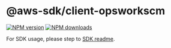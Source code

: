 # @aws-sdk/client-opsworkscm

[![NPM version](https://img.shields.io/npm/v/@aws-sdk/client-opsworkscm/beta.svg)](https://www.npmjs.com/package/@aws-sdk/client-opsworkscm)
[![NPM downloads](https://img.shields.io/npm/dm/@aws-sdk/client-opsworkscm.svg)](https://www.npmjs.com/package/@aws-sdk/client-opsworkscm)

For SDK usage, please step to [SDK readme](https://github.com/aws/aws-sdk-js-v3).
